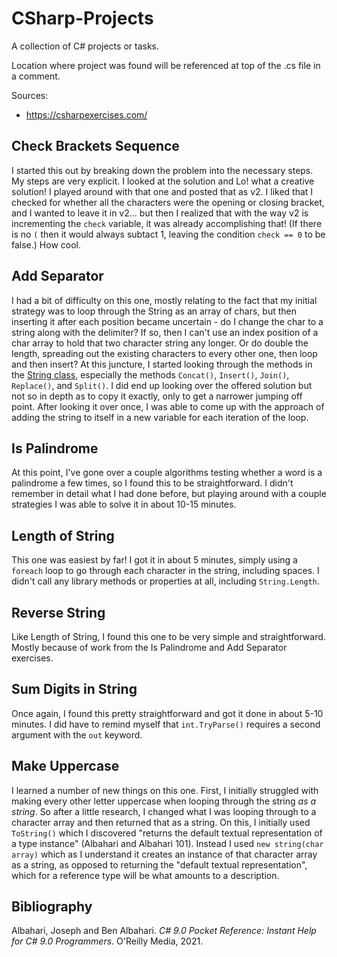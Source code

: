 # CSharp-Projects

A collection of C# projects or tasks.

Location where project was found will be referenced at top of the .cs file in a comment.

Sources:
- https://csharpexercises.com/

## Check Brackets Sequence
I started this out by breaking down the problem into the necessary steps. My steps are very explicit. I looked at the solution and Lo! what a creative solution! I played around with that one and posted that as v2. I liked that I checked for whether all the characters were the opening or closing bracket, and I wanted to leave it in v2... but then I realized that with the way v2 is incrementing the `check` variable, it was already accomplishing that! (If there is no `(` then it would always subtact 1, leaving the condition `check == 0` to be false.) How cool.

## Add Separator
I had a bit of difficulty on this one, mostly relating to the fact that my initial strategy was to loop through the String as an array of chars, but then inserting it after each position became uncertain - do I change the char to a string along with the delimiter? If so, then I can't use an index position of a char array to hold that two character string any longer. Or do double the length, spreading out the existing characters to every other one, then loop and then insert? At this juncture, I started looking through the methods in the [String class](https://docs.microsoft.com/en-us/dotnet/api/system.string?view=net-6.0), especially the methods `Concat()`, `Insert()`, `Join()`, `Replace()`, and `Split()`. I did end up looking over the offered solution but not so in depth as to copy it exactly, only to get a narrower jumping off point. After looking it over once, I was able to come up with the approach of adding the string to itself in a new variable for each iteration of the loop.

## Is Palindrome
At this point, I've gone over a couple algorithms testing whether a word is a palindrome a few times, so I found this to be straightforward. I didn't remember in detail what I had done before, but playing around with a couple strategies I was able to solve it in about 10-15 minutes.

## Length of String
This one was easiest by far! I got it in about 5 minutes, simply using a `foreach` loop to go through each character in the string, including spaces. I didn't call any library methods or properties at all, including `String.Length`.

## Reverse String
Like Length of String, I found this one to be very simple and straightforward. Mostly because of work from the Is Palindrome and Add Separator exercises.

## Sum Digits in String
Once again, I found this pretty straightforward and got it done in about 5-10 minutes. I did have to remind myself that `int.TryParse()` requires a second argument with the `out` keyword.

## Make Uppercase
I learned a number of new things on this one. First, I initially struggled with making every other letter uppercase when looping through the string *as a string*. So after a little research, I changed what I was looping through to a character array and then returned that as a string. On this, I initially used `ToString()` which I discovered "returns the default textual representation of a type instance" (Albahari and Albahari 101). Instead I used `new string(char array)` which as I understand it creates an instance of that character array as a string, as opposed to returning the "default textual representation", which for a reference type will be what amounts to a description.

## Bibliography
Albahari, Joseph and Ben Albahari. *C# 9.0 Pocket Reference: Instant Help for C# 9.0 Programmers*. O'Reilly Media, 2021.
